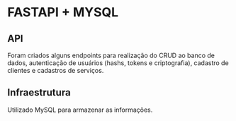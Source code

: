 # FASTAPI + MYSQL



## API

Foram criados alguns endpoints para realização do CRUD ao banco de dados, 
autenticação de usuários (hashs, tokens e criptografia), 
cadastro de clientes e cadastros de serviços.

## Infraestrutura

Utilizado MySQL para armazenar as informações.
